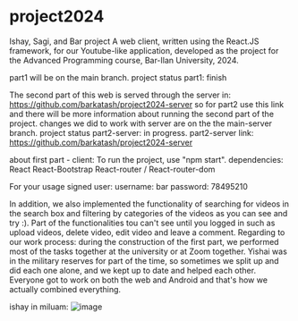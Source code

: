 # project2024
Ishay, Sagi, and Bar project
A web client, written using the React.JS framework, for our Youtube-like application, developed as the project for the Advanced Programming course, Bar-Ilan University, 2024.

part1 will be on the main branch.
project status part1: finish

The second part of this web is served through the server in: https://github.com/barkatash/project2024-server 
so for part2 use this link and there will be more information about running the second part of the project.
changes we did to work with server are on the the main-server branch.
project status part2-server: in progress.
part2-server link: https://github.com/barkatash/project2024-server

about first part - client:
To run the project, use "npm start".
dependencies: 
React
React-Bootstrap
React-router / React-router-dom

For your usage signed user:
username: bar
password: 78495210

In addition, we also implemented the functionality of searching for videos in the search box and filtering by categories of the videos as you can see and try :).
Part of the functionalities tou can't see until you logged in such as upload videos, delete video, edit video and leave a comment.
Regarding to our work process: during the construction of the first part, we performed most of the tasks together at the university or at Zoom together.
Yishai was in the military reserves for part of the time, so sometimes we split up and did each one alone, and we kept up to date and helped each other.
Everyone got to work on both the web and Android and that's how we actually combined everything.

ishay in miluam:
![image](https://github.com/ishay970/project2024/assets/115925876/f0db9ae5-5a44-4501-afa5-4b9656b726bc)
